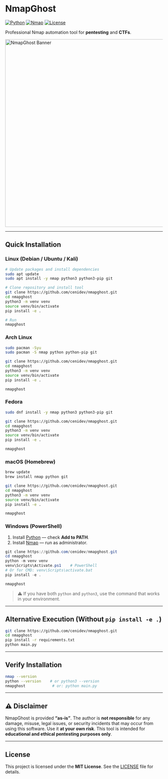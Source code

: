 # NmapGhost

[![Python](https://img.shields.io/badge/python-3.8%2B-blue)](https://www.python.org/)
[![Nmap](https://img.shields.io/badge/nmap-latest-green)](https://nmap.org/)
[![License](https://img.shields.io/badge/license-MIT-red)](LICENSE)

Professional Nmap automation tool for **pentesting** and **CTFs**.

<img src="https://i.imgur.com/1rlEMRS.png" alt="NmapGhost Banner" width="600"/>

---

## Quick Installation

### Linux (Debian / Ubuntu / Kali)

```bash
# Update packages and install dependencies
sudo apt update
sudo apt install -y nmap python3 python3-pip git

# Clone repository and install tool
git clone https://github.com/cenidev/nmapghost.git
cd nmapghost
python3 -m venv venv
source venv/bin/activate
pip install -e .

# Run
nmapghost
````

### Arch Linux

```bash
sudo pacman -Syu
sudo pacman -S nmap python python-pip git

git clone https://github.com/cenidev/nmapghost.git
cd nmapghost
python3 -m venv venv
source venv/bin/activate
pip install -e .

nmapghost
```

### Fedora

```bash
sudo dnf install -y nmap python3 python3-pip git

git clone https://github.com/cenidev/nmapghost.git
cd nmapghost
python3 -m venv venv
source venv/bin/activate
pip install -e .

nmapghost
```

### macOS (Homebrew)

```bash
brew update
brew install nmap python git

git clone https://github.com/cenidev/nmapghost.git
cd nmapghost
python3 -m venv venv
source venv/bin/activate
pip install -e .

nmapghost
```

### Windows (PowerShell)

1. Install [Python](https://www.python.org/) — check **Add to PATH**.
2. Install [Nmap](https://nmap.org/download) — run as administrator.

```powershell
git clone https://github.com/cenidev/nmapghost.git
cd nmapghost
python -m venv venv
venv\Scripts\Activate.ps1    # PowerShell
# Or for CMD: venv\Scripts\activate.bat
pip install -e .

nmapghost
```

> ⚠️ If you have both `python` and `python3`, use the command that works in your environment.

---

## Alternative Execution (Without `pip install -e .`)

```bash
git clone https://github.com/cenidev/nmapghost.git
cd nmapghost
pip install -r requirements.txt
python main.py
```

---

## Verify Installation

```bash
nmap --version
python --version    # or python3 --version
nmapghost            # or: python main.py
```

---

## ⚠️ Disclaimer

NmapGhost is provided **“as-is”**. The author is **not responsible** for any damage, misuse, legal issues, or security incidents that may occur from using this software. Use it **at your own risk**. This tool is intended for **educational and ethical pentesting purposes only**.

---

## License

This project is licensed under the **MIT License**. See the [LICENSE](LICENSE) file for details.